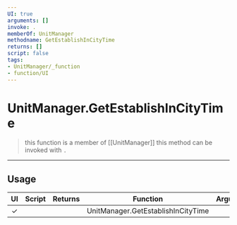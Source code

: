 ```yaml
---
UI: true
arguments: []
invoke: .
memberOf: UnitManager
methodname: GetEstablishInCityTime
returns: []
script: false
tags:
- UnitManager/_function
- function/UI
---
```

# UnitManager.GetEstablishInCityTime
> this function is a member of [[UnitManager]]
> this method can be invoked with `.`
-----
## Usage
|  UI | Script | Returns | Function | Arguments |
|:---:|:------:|-------:|:--------:|:---------|
|✓| ||UnitManager.GetEstablishInCityTime||
